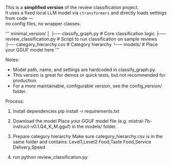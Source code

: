 This is a **simplified version** of the review classification project.  
It uses a fixed local LLM model via `ctransformers` and directly loads settings from code —  
no config files, no wrapper classes.

'''
minimal_version/
│
├── classify_graph.py       # Core classification logic
├── review_classification.py # Script to run classification on sample reviews
├── category_hierarchy.csv   # Category hierarchy
└── models/                  # Place your GGUF model here
'''

Notes:
* Model path, name, and settings are hardcoded in classify_graph.py.
* This version is great for demos or quick tests, but not recommended for production.
* For a more maintainable, configurable version, see the config_version/ folder.

Process:
1. Install dependencies
pip install -r requirements.txt

3. Download the model
Place your GGUF model file (e.g. mistral-7b-instruct-v0.1.Q4_K_M.gguf)
in the models/ folder.

4. Prepare category hierarchy
Make sure category_hierarchy.csv is in the same folder and contains:
Level1,Level2
Food,Taste
Food,Service
Delivery,Speed

5. run python review_classification.py
